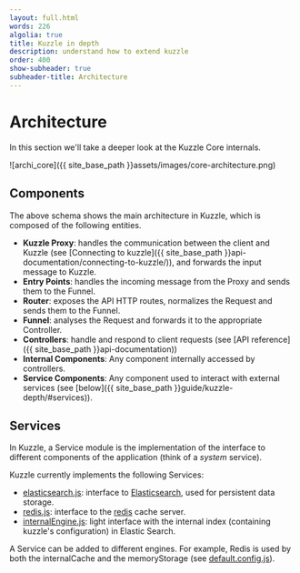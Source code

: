 ```yaml
---
layout: full.html
words: 226
algolia: true
title: Kuzzle in depth
description: understand how to extend kuzzle
order: 400
show-subheader: true
subheader-title: Architecture
---
```


# Architecture

In this section we'll take a deeper look at the Kuzzle Core internals.

![archi_core]({{ site_base_path }}assets/images/core-architecture.png)

## Components

The above schema shows the main architecture in Kuzzle, which is composed of the following entities.

* **Kuzzle Proxy**: handles the communication between the client and Kuzzle (see [Connecting to kuzzle]({{ site_base_path }}api-documentation/connecting-to-kuzzle/)), and forwards the input message to Kuzzle.
* **Entry Points**: handles the incoming message from the Proxy and sends them to the Funnel.
* **Router**: exposes the API HTTP routes, normalizes the Request and sends them to the Funnel.
* **Funnel**: analyses the Request and forwards it to the appropriate Controller.
* **Controllers**: handle and respond to client requests (see [API reference]({{ site_base_path }}api-documentation))
* **Internal Components**: Any component internally accessed by controllers.
* **Service Components**: Any component used to interact with external services (see [below]({{ site_base_path }}guide/kuzzle-depth/#services)).

## Services

In Kuzzle, a Service module is the implementation of the interface to different components of the application (think of a *system* service).

Kuzzle currently implements the following Services:

* [elasticsearch.js](https://github.com/kuzzleio/kuzzle/blob/master/lib/services/elasticsearch.js): interface to [Elasticsearch](https://www.elastic.co/products/elasticsearch), used for persistent data storage.
* [redis.js](https://github.com/kuzzleio/kuzzle/blob/master/lib/services/redis.js): interface to the [redis](http://redis.io) cache server.
* [internalEngine.js](https://github.com/kuzzleio/kuzzle/blob/master/lib/services/internalEngine/): light interface with the internal index (containing kuzzle's configuration) in Elastic Search.


A Service can be added to different engines. For example, Redis is used by both the internalCache and the memoryStorage (see [default.config.js](https://github.com/kuzzleio/kuzzle/blob/master/default.config.js)).
